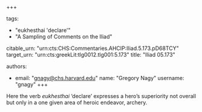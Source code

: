 +++

tags:
- "eukhesthai &#39;declare&#39;"
- "A Sampling of Comments on the Iliad"

citable_urn: "urn:cts:CHS:Commentaries.AHCIP:Iliad.5.173.pD68TCY"
target_urn: "urn:cts:greekLit:tlg0012.tlg001:5.173"
title: "Iliad 05.173"

authors:
- email: "gnagy@chs.harvard.edu"
  name: "Gregory Nagy"
  username: "gnagy"
+++

<p>Here the verb <em>eukhesthai</em> ‘declare’ expresses a hero’s superiority not overall but only in a one given area of heroic endeavor, archery.</p>